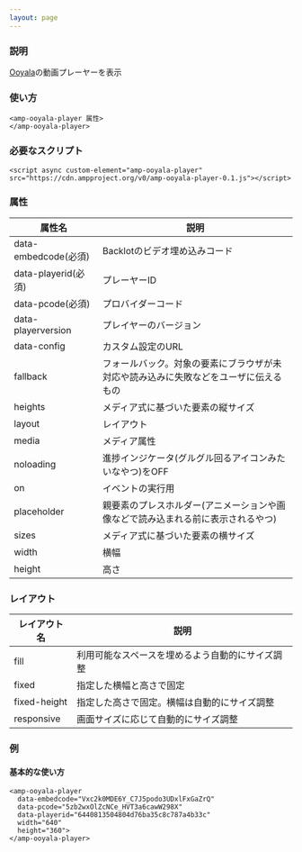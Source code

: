 ```yaml
---
layout: page
---
```


### 説明

[Ooyala](https://www.ooyala.com/)の動画プレーヤーを表示

### 使い方

    <amp-ooyala-player 属性>
    </amp-ooyala-player>

### 必要なスクリプト

    <script async custom-element="amp-ooyala-player" src="https://cdn.ampproject.org/v0/amp-ooyala-player-0.1.js"></script>

### 属性

| 属性名               | 説明                                                   |
|----------------------|--------------------------------------------------------|
| data-embedcode(必須) | Backlotのビデオ埋め込みコード                                   |
| data-playerid(必須)  | プレーヤーID                                                |
| data-pcode(必須)     | プロバイダーコード                                              |
| data-playerversion   | プレイヤーのバージョン                                            |
| data-config          | カスタム設定のURL                                           |
| fallback             | フォールバック。対象の要素にブラウザが未対応や読み込みに失敗などをユーザに伝えるもの |
| heights              | メディア式に基づいた要素の縦サイズ                                 |
| layout               | レイアウト                                                  |
| media                | メディア属性                                               |
| noloading            | 進捗インジケータ(グルグル回るアイコンみたいなやつ)をOFF                      |
| on                   | イベントの実行用                                            |
| placeholder          | 親要素のプレスホルダー(アニメーションや画像などで読み込まれる前に表示されるやつ)    |
| sizes                | メディア式に基づいた要素の横サイズ                                 |
| width                | 横幅                                                   |
| height               | 高さ                                                    |

### レイアウト

| レイアウト名      | 説明                               |
|--------------|----------------------------------|
| fill         | 利用可能なスペースを埋めるよう自動的にサイズ調整 |
| fixed        | 指定した横幅と高さで固定                |
| fixed-height | 指定した高さで固定。横幅は自動的にサイズ調整 |
| responsive   | 画面サイズに応じて自動的にサイズ調整         |

### 例

#### 基本的な使い方

    <amp-ooyala-player
      data-embedcode="Vxc2k0MDE6Y_C7J5podo3UDxlFxGaZrQ"
      data-pcode="5zb2wxOlZcNCe_HVT3a6cawW298X"
      data-playerid="6440813504804d76ba35c8c787a4b33c"
      width="640"
      height="360">
    </amp-ooyala-player>
